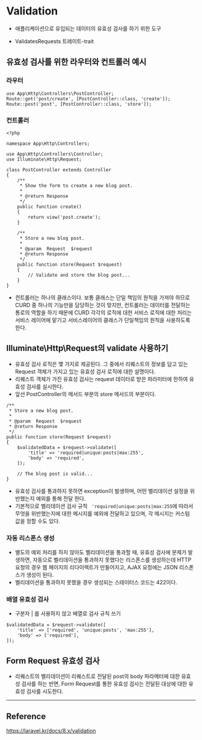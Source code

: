 # Validation
- 애플리케이션으로 유입되는 데이터의 유효성 검사를 하기 위한 도구

- ValidatesRequests 트레이트-trait

## 유효성 검사를 위한 라우터와 컨트롤러 예시
### 라우터
```
use App\Http\Controllers\PostController;
Route::get('post/create', [PostController::class, 'create']);
Route::post('post', [PostController::class, 'store']);
```

### 컨트롤러
```
<?php

namespace App\Http\Controllers;

use App\Http\Controllers\Controller;
use Illuminate\Http\Request;

class PostController extends Controller
{
    /**
     * Show the form to create a new blog post.
     *
     * @return Response
     */
    public function create()
    {
        return view('post.create');
    }

    /**
     * Store a new blog post.
     *
     * @param  Request  $request
     * @return Response
     */
    public function store(Request $request)
    {
        // Validate and store the blog post...
    }
}
```
- 컨트롤러는 하나의 클래스이다. 보통 클래스는 단일 책임의 원칙을 가져야 하므로 CURD 중 하나의 기능만을 담당하는 것이 맞지만, 컨트롤러는 데이터를 전달하는 통로의 역할을 하기 때문에 CURD 각각의 로직에 대한 서비스 로직에 대한 처리는 서비스 레이어에 맡기고 서비스레이어의 클래스가 단일책임의 원칙을 사용하도록 한다.


## Illuminate\Http\Request의 validate 사용하기
- 유효성 검사 로직은 몇 가지로 제공된다. 그 중에서 리퀘스트의 정보를 담고 있는 Request 객체가 가지고 있는 유효성 검사 로직에 대한 설명이다.
- 리퀘스트 객체가 가진 유효성 검사는 request 데이터로 받은 파라미터에 한하여 유효성 검사를 실시한다.
- 앞선 PostController의 메서드 부분의 store 메서드의 부분이다.
```
/**
 * Store a new blog post.
 *
 * @param  Request  $request
 * @return Response
 */
public function store(Request $request)
{
    $validatedData = $request->validate([
        'title' => 'required|unique:posts|max:255',
        'body' => 'required',
    ]);

    // The blog post is valid...
}
```
- 유효성 검사를 통과하지 못하면 exception이 발생하며, 어떤 벨리데이션 설정을 위반했는지 예외를 통해 전달 한다.
- 기본적으로 벨리데이션 검사 규칙 ` 'required|unique:posts|max:255`에 따라서 무엇을 위반했는지에 대한 메시지를 예외에 전달하고 있으며, 각 메시지는 커스텀 값을 정할 수도 있다.

### 자동 리스폰스 생성
- 별도의 예외 처리를 하지 않아도 벨리데이션을 통과할 때, 유효성 검사에 문제가 발생하면, 자동으로 벨리데이션을 통과하지 못했다는 리스폰스를 생성하는데 HTTP 요청의 경우 웹 페이지의 리다이렉트가 만들어지고,  AJAX 요청에는 JSON 리스폰스가 생성이 된다.
- 벨리데이션을 통과하지 못했을 경우 생성되는 스테이터스 코드는 422이다.

### 배열 유효성 검사
- 구분자 | 를 사용하지 않고 배열로 검사 규칙 쓰기
```
$validatedData = $request->validate([
    'title' => ['required', 'unique:posts', 'max:255'],
    'body' => ['required'],
]);
```

## Form Request 유효성 검사
- 리퀘스트의 벨리데이션이 리퀘스트로 전달된 post의 body 파라메터에 대한 유효성 검사를 하는 반면, Form Request를 통한 유효성 검사는 전달된 대상에 대한 유효성 검사를 시도한다. 

---

## Reference
https://laravel.kr/docs/8.x/validation
